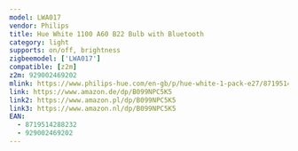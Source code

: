 ```yaml
---
model: LWA017
vendor: Philips
title: Hue White 1100 A60 B22 Bulb with Bluetooth
category: light
supports: on/off, brightness
zigbeemodel: ['LWA017']
compatible: [z2m]
z2m: 929002469202
mlink: https://www.philips-hue.com/en-gb/p/hue-white-1-pack-e27/8719514288232
link: https://www.amazon.de/dp/B099NPC5K5
link2: https://www.amazon.pl/dp/B099NPC5K5
link3: https://www.amazon.nl/dp/B099NPC5K5
EAN:
  - 8719514288232
  - 929002469202
---
```

